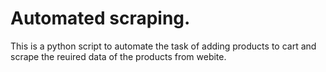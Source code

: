 # Automated scraping.
This is a python script to automate the task of adding products to cart and scrape the reuired data of the products from webite.
